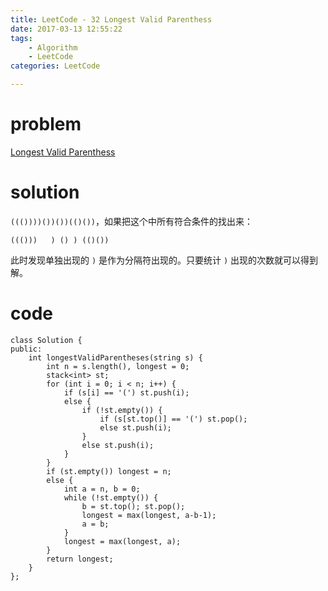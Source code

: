 ```yaml
---
title: LeetCode - 32 Longest Valid Parenthess
date: 2017-03-13 12:55:22
tags:
    - Algorithm
    - LeetCode
categories: LeetCode

---
```


# problem 

[Longest Valid Parenthess](https://leetcode.com/problems/longest-valid-parentheses/#/description)

<!-- more -->

# solution

`((())))())())(()())`，如果把这个中所有符合条件的找出来：

```
((()))   ) () ) (()())
```

此时发现单独出现的 `)` 是作为分隔符出现的。只要统计 `)` 出现的次数就可以得到解。

# code 

```
class Solution {
public:
    int longestValidParentheses(string s) {
        int n = s.length(), longest = 0;
        stack<int> st;
        for (int i = 0; i < n; i++) {
            if (s[i] == '(') st.push(i);
            else {
                if (!st.empty()) {
                    if (s[st.top()] == '(') st.pop();
                    else st.push(i);
                }
                else st.push(i);
            }
        }
        if (st.empty()) longest = n;
        else {
            int a = n, b = 0;
            while (!st.empty()) {
                b = st.top(); st.pop();
                longest = max(longest, a-b-1);
                a = b;
            }
            longest = max(longest, a);
        }
        return longest;
    }
};
```

